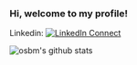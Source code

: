 ### Hi, welcome to my profile!

Linkedin: [![LinkedIn Connect](https://img.shields.io/badge/%20-Connect-black?color=14171A&labelColor=212121&logo=linkedin&logoColor=ffcc80)](https://www.linkedin.com/in/osman-bayram-648883200/)

![osbm's github stats](https://github-readme-stats.vercel.app/api?username=osbm&show_icons=true&title_color=58a6ff&text_color=f0f6fc&bg_color=0d1117&hide_border=true)
